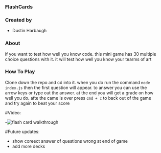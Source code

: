 ### FlashCards 

### Created by
-   Dustin Harbaugh


### About

 if you want to test how well you know code. this mini game has 30 multiple choice questions with it. it will test how well you know your tearms of art


### How To Play

Clone down the repo and cd into it. when you do run the command ``node index.js`` then the first question will appear. to answer you can use the arrow keys or type out the answer. at the end you will get a grade on how well you do. afte the came is over press ``cmd + c`` to back out of the game and try again to beat your score

#Video:

-![flash card walkthrough](https://media.giphy.com/media/NHLpfkOaQJ71uLiz7U/giphy.gif)


#Future updates:
- show coreect answer of questions wrong at end of game
- add more decks
